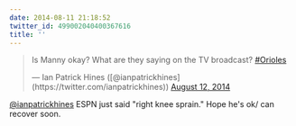 ```yaml
---
date: 2014-08-11 21:18:52
twitter_id: 499002040400367616
title: ''
---
```


<blockquote class="twitter-tweet"><p lang="en" dir="ltr">Is Manny okay? What are they saying on the TV broadcast? <a href="https://twitter.com/hashtag/Orioles?src=hash&amp;ref_src=twsrc%5Etfw">#Orioles</a></p>&mdash; Ian Patrick Hines ([@ianpatrickhines](https://twitter.com/ianpatrickhines)) <a href="https://twitter.com/ianpatrickhines/status/498998294971158528?ref_src=twsrc%5Etfw">August 12, 2014</a></blockquote>
<script async src="https://platform.twitter.com/widgets.js" charset="utf-8"></script>

[@ianpatrickhines](https://twitter.com/ianpatrickhines) ESPN just said "right knee sprain." Hope he's ok/ can recover soon.
